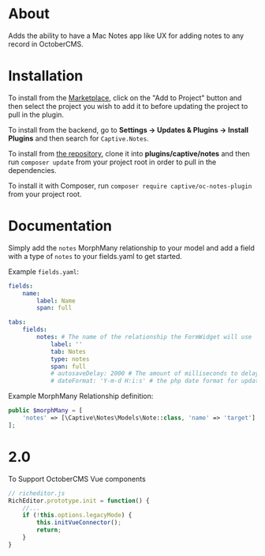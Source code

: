 # About

Adds the ability to have a Mac Notes app like UX for adding notes to any record in OctoberCMS.

# Installation

To install from the [Marketplace](https://octobercms.com/plugin/captive-notes), click on the "Add to Project" button and then select the project you wish to add it to before updating the project to pull in the plugin.

To install from the backend, go to **Settings -> Updates & Plugins -> Install Plugins** and then search for `Captive.Notes`.

To install from [the repository](https://github.com/captive/oc-notes-plugin), clone it into **plugins/captive/notes** and then run `composer update` from your project root in order to pull in the dependencies.

To install it with Composer, run `composer require captive/oc-notes-plugin` from your project root.

# Documentation

Simply add the `notes` MorphMany relationship to your model and add a field with a type of `notes` to your fields.yaml to get started.

Example `fields.yaml`:

```yaml
fields:
    name:
        label: Name
        span: full

tabs:
    fields:
        notes: # The name of the relationship the FormWidget will use
            label: ''
            tab: Notes
            type: notes
            span: full
            # autosaveDelay: 2000 # The amount of milliseconds to delay after typing stops to trigger an autosave
            # dateFormat: 'Y-m-d H:i:s' # the php date format for updated_at column
```

Example MorphMany Relationship definition:

```php
public $morphMany = [
    'notes' => [\Captive\Notes\Models\Note::class, 'name' => 'target']
];
```


# 2.0

To Support OctoberCMS Vue components
``` js
// richeditor.js
RichEditor.prototype.init = function() {
    //...
    if (!this.options.legacyMode) {
        this.initVueConnector();
        return;
    }
}

```
